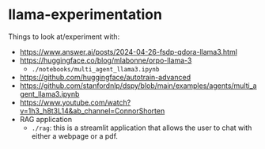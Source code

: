 # llama-experimentation

Things to look at/experiment with:

- https://www.answer.ai/posts/2024-04-26-fsdp-qdora-llama3.html
- https://huggingface.co/blog/mlabonne/orpo-llama-3
    - `./notebooks/multi_agent_llama3.ipynb`
- https://github.com/huggingface/autotrain-advanced
- https://github.com/stanfordnlp/dspy/blob/main/examples/agents/multi_agent_llama3.ipynb
- https://www.youtube.com/watch?v=1h3_h8t3L14&ab_channel=ConnorShorten
- RAG application
    - `./rag`: this is a streamlit application that allows the user to chat with either a webpage or a pdf.